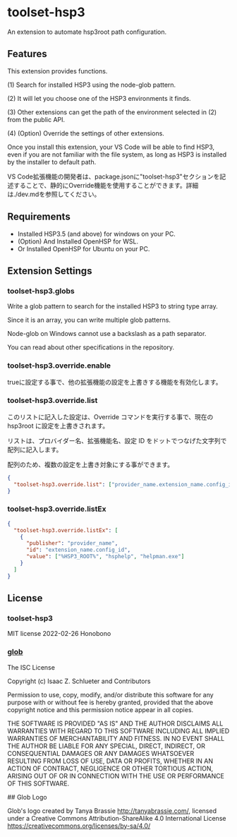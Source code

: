 # toolset-hsp3

An extension to automate hsp3root path configuration.

## Features

This extension provides functions.

(1) Search for installed HSP3 using the node-glob pattern.

(2) It will let you choose one of the HSP3 environments it finds.

(3) Other extensions can get the path of the environment selected in (2) from the public API.

(4) (Option) Override the settings of other extensions.

Once you install this extension, your VS Code will be able to find HSP3, even if you are not familiar with the file system, as long as HSP3 is installed by the installer to default path.

VS Code拡張機能の開発者は、package.jsonに"toolset-hsp3"セクションを記述することで、静的にOverride機能を使用することができます。詳細は./dev.mdを参照してください。

## Requirements

- Installed HSP3.5 (and above) for windows on your PC.
- (Option) And Installed OpenHSP for WSL.
- Or Installed OpenHSP for Ubuntu on your PC.

## Extension Settings

### toolset-hsp3.globs

Write a glob pattern to search for the installed HSP3 to string type array.

Since it is an array, you can write multiple glob patterns.

Node-glob on Windows cannot use a backslash as a path separator.

You can read about other specifications in the repository.

### toolset-hsp3.override.enable

trueに設定する事で、他の拡張機能の設定を上書きする機能を有効化します。

### toolset-hsp3.override.list

このリストに記入した設定は、Override コマンドを実行する事で、現在の hsp3root に設定を上書きされます。

リストは、プロバイダー名、拡張機能名、設定 ID をドットでつなげた文字列で配列に記入します。

配列のため、複数の設定を上書き対象にする事ができます。

```json
{
  "toolset-hsp3.override.list": ["provider_name.extension_name.config_id"]
}
```

### toolset-hsp3.override.listEx



```json
{
  "toolset-hsp3.override.listEx": [
    {
      "publisher": "provider_name",
      "id": "extension_name.config_id",
      "value": ["%HSP3_ROOT%", "hsphelp", "helpman.exe"]
    }
  ]
}
```

## License

### toolset-hsp3

MIT license 2022-02-26 Honobono

### [glob](https://github.com/isaacs/node-glob)

The ISC License

Copyright (c) Isaac Z. Schlueter and Contributors

Permission to use, copy, modify, and/or distribute this software for any
purpose with or without fee is hereby granted, provided that the above
copyright notice and this permission notice appear in all copies.

THE SOFTWARE IS PROVIDED "AS IS" AND THE AUTHOR DISCLAIMS ALL WARRANTIES
WITH REGARD TO THIS SOFTWARE INCLUDING ALL IMPLIED WARRANTIES OF
MERCHANTABILITY AND FITNESS. IN NO EVENT SHALL THE AUTHOR BE LIABLE FOR
ANY SPECIAL, DIRECT, INDIRECT, OR CONSEQUENTIAL DAMAGES OR ANY DAMAGES
WHATSOEVER RESULTING FROM LOSS OF USE, DATA OR PROFITS, WHETHER IN AN
ACTION OF CONTRACT, NEGLIGENCE OR OTHER TORTIOUS ACTION, ARISING OUT OF OR
IN CONNECTION WITH THE USE OR PERFORMANCE OF THIS SOFTWARE.

\#\# Glob Logo

Glob's logo created by Tanya Brassie <http://tanyabrassie.com/>, licensed
under a Creative Commons Attribution-ShareAlike 4.0 International License
https://creativecommons.org/licenses/by-sa/4.0/
